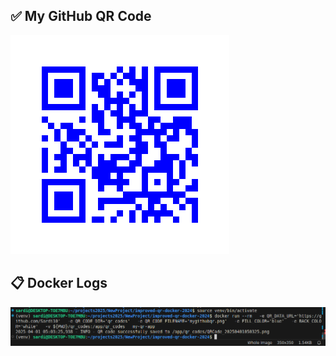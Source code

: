 ## ✅ My GitHub QR Code
![QR Code](./qr_codes/mygithubqr.png)

## 📋 Docker Logs
![Log Screenshot](./images/Screenshot.png)